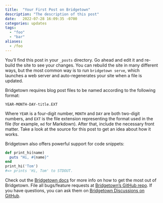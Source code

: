 ```yaml
---
title:  "Your First Post on Bridgetown"
description: "The description of this post"
date:   2022-07-28 16:09:35 -0700
categories: updates
tags:
  - "foo"
  - "bar"
aliases:
  - /foo
---
```


You’ll find this post in your `_posts` directory. Go ahead and edit it and re-build the site to see your changes. You can rebuild the site in many different ways, but the most common way is to run `bridgetown serve`, which launches a web server and auto-regenerates your site when a file is updated.

Bridgetown requires blog post files to be named according to the following format:

`YEAR-MONTH-DAY-title.EXT`

Where `YEAR` is a four-digit number, `MONTH` and `DAY` are both two-digit numbers, and `EXT` is the file extension representing the format used in the file (for example, `md` for Markdown). After that, include the necessary front matter. Take a look at the source for this post to get an idea about how it works.

Bridgetown also offers powerful support for code snippets:

```ruby
def print_hi(name)
  puts "Hi, #{name}"
end
print_hi('Tom')
#=> prints 'Hi, Tom' to STDOUT.
```

Check out the [Bridgetown docs](https://bridgetownrb.com/docs/) for more info on how to get the most out of Bridgetown. File all bugs/feature requests at [Bridgetown’s GitHub repo](https://github.com/bridgetownrb/bridgetown). If you have questions, you can ask them on [Bridgetown Discussions on GitHub](https://github.com/bridgetownrb/bridgetown/discussions).
